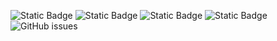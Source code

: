 ![Static Badge](https://img.shields.io/badge/blacklists-61-000000) ![Static Badge](https://img.shields.io/badge/blacklisted-2992053-cc0000) ![Static Badge](https://img.shields.io/badge/whitelisted-2254-00CC00) ![Static Badge](https://img.shields.io/badge/streaming_blacklist-28107-000000) ![GitHub issues](https://img.shields.io/github/issues/fabriziosalmi/blacklists)
